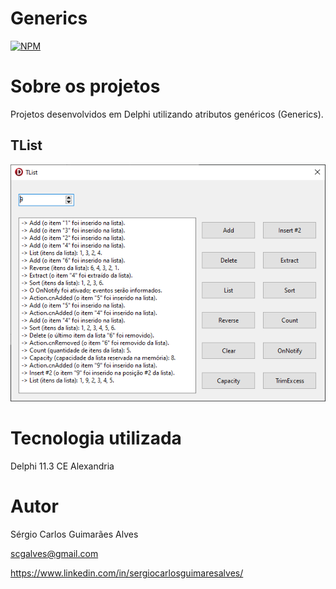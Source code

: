 # Generics
[![NPM](https://img.shields.io/npm/l/react)](https://github.com/scgalves/Generics/blob/main/LICENSE)

# Sobre os projetos
Projetos desenvolvidos em Delphi utilizando atributos genéricos (Generics).
## TList
![Imagem 1](https://github.com/scgalves/Generics/blob/main/img/TList.png)

# Tecnologia utilizada
Delphi 11.3 CE Alexandria

# Autor
Sérgio Carlos Guimarães Alves

scgalves@gmail.com

https://www.linkedin.com/in/sergiocarlosguimaresalves/
